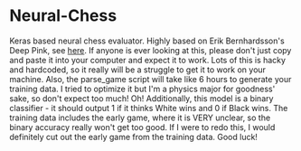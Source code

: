 # Neural-Chess
Keras based neural chess evaluator. Highly based on Erik Bernhardsson's Deep Pink, see [here](https://erikbern.com/2014/11/29/deep-learning-for-chess). If anyone is ever looking at this, please don't just copy and paste it into your computer and expect it to work. Lots of this is hacky and hardcoded, so it really will be a struggle to get it to work on your machine. Also, the parse_game script will take like 6 hours to generate your training data. I tried to optimize it but I'm a physics major for goodness' sake, so don't expect too much! Oh! Additionally, this model is a binary classifier - it should output 1 if it thinks White wins and 0 if Black wins. The training data includes the early game, where it is VERY unclear, so the binary accuracy really won't get too good. If I were to redo this, I would definitely cut out the early game from the training data. Good luck!
